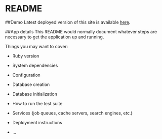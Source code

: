 # README

##Demo
Latest deployed version of this site is available [here](https://calm-plains-71194.herokuapp.com/).

##App details
This README would normally document whatever steps are necessary to get the
application up and running.

Things you may want to cover:

* Ruby version

* System dependencies

* Configuration

* Database creation

* Database initialization

* How to run the test suite

* Services (job queues, cache servers, search engines, etc.)

* Deployment instructions

* ...
